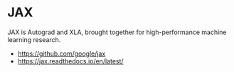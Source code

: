 # JAX

JAX is Autograd and XLA, brought together for high-performance machine learning research.

* https://github.com/google/jax
* https://jax.readthedocs.io/en/latest/
